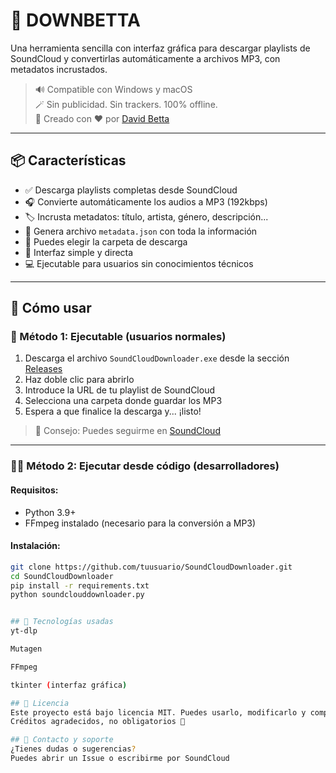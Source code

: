 # 🎵 DOWNBETTA

Una herramienta sencilla con interfaz gráfica para descargar playlists de SoundCloud y convertirlas automáticamente a archivos MP3, con metadatos incrustados.

> 🔊 Compatible con Windows y macOS  
> 🪄 Sin publicidad. Sin trackers. 100% offline.  
> 🧠 Creado con ❤️ por [David Betta](https://soundcloud.com/david-betta)

---

## 📦 Características

- ✅ Descarga playlists completas desde SoundCloud
- 🎧 Convierte automáticamente los audios a MP3 (192kbps)
- 🏷️ Incrusta metadatos: título, artista, género, descripción...
- 📄 Genera archivo `metadata.json` con toda la información
- 📁 Puedes elegir la carpeta de descarga
- 👤 Interfaz simple y directa
- 💻 Ejecutable para usuarios sin conocimientos técnicos

---

## 🚀 Cómo usar

### 🔁 Método 1: Ejecutable (usuarios normales)

1. Descarga el archivo `SoundCloudDownloader.exe` desde la sección [Releases](https://github.com/tuusuario/SoundCloudDownloader/releases)
2. Haz doble clic para abrirlo
3. Introduce la URL de tu playlist de SoundCloud
4. Selecciona una carpeta donde guardar los MP3
5. Espera a que finalice la descarga y... ¡listo!

> 🎵 Consejo: Puedes seguirme en [SoundCloud](https://soundcloud.com/david-betta)

---

### 🧑‍💻 Método 2: Ejecutar desde código (desarrolladores)

#### Requisitos:

- Python 3.9+
- FFmpeg instalado (necesario para la conversión a MP3)

#### Instalación:

```bash
git clone https://github.com/tuusuario/SoundCloudDownloader.git
cd SoundCloudDownloader
pip install -r requirements.txt
python soundclouddownloader.py


## 🧠 Tecnologías usadas
yt-dlp

Mutagen

FFmpeg

tkinter (interfaz gráfica)

## 📃 Licencia
Este proyecto está bajo licencia MIT. Puedes usarlo, modificarlo y compartirlo libremente.
Créditos agradecidos, no obligatorios 💖

## 💬 Contacto y soporte
¿Tienes dudas o sugerencias?
Puedes abrir un Issue o escribirme por SoundCloud
